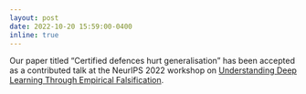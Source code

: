 ```yaml
---
layout: post
date: 2022-10-20 15:59:00-0400
inline: true
---
```

Our paper titled “Certified defences hurt generalisation” has been accepted as a contributed talk at the NeurIPS 2022 workshop on <a href="https://sites.google.com/view/icbinb-2022/home">Understanding Deep Learning Through Empirical Falsification</a>.

